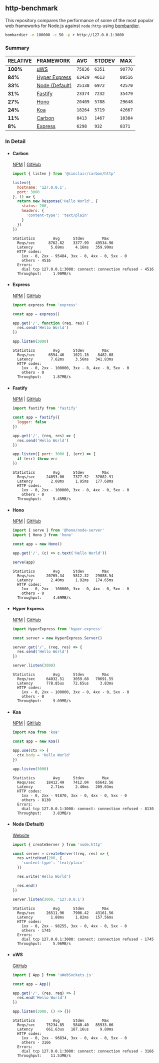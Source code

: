 ## http-benchmark

This repository compares the performance of some of the most popular web frameworks for Node.js against `node:http` using [bombardier](https://github.com/codesenberg/bombardier).

```bash
bombardier -n 100000 -c 50 -p r http://127.0.0.1:3000
```

### Summary

| RELATIVE | FRAMEWORK | AVG | STDDEV | MAX |
| :--- | :--- | :--- | :--- | :--- |
| **100%** | [uWS](#uws) | `75836` | `6351` | `90770` |
| **84%** | [Hyper Express](#hyper-express) | `63429` | `4613` | `80516` |
| **33%** | [Node (Default)](#node-default) | `25138` | `6972` | `42570` |
| **31%** | [Fastify](#fastify) | `23374` | `7232` | `35479` |
| **27%** | [Hono](#hono) | `20409` | `5788` | `29648` |
| **24%** | [Koa](#koa) | `18264` | `5719` | `42667` |
| **11%** | [Carbon](#carbon) | `8413` | `1467` | `10384` |
| **8%** | [Express](#express) | `6298` | `932` | `8371` |


### In Detail

- #### Carbon
  [NPM](https://npmjs.com/@sinclair/carbon) | [GitHub](https://github.com/sinclairzx81/carbon)
  ```js
  import { listen } from '@sinclair/carbon/http'

  listen({
    hostname: '127.0.0.1',
    port: 3000
  }, () => {
    return new Response('Hello World', {
      status: 200,
      headers: {
        'content-type': 'text/plain'
      }
    })
  })
  ```

  ```
  Statistics        Avg      Stdev        Max
    Reqs/sec      8762.82    3377.99   49534.96
    Latency        5.69ms     4.16ms   359.99ms
    HTTP codes:
      1xx - 0, 2xx - 95484, 3xx - 0, 4xx - 0, 5xx - 0
      others - 4516
    Errors:
      dial tcp 127.0.0.1:3000: connect: connection refused - 4516
    Throughput:     1.90MB/s
  ```

- #### Express
  [NPM](https://npmjs.com/express) | [GitHub](https://github.com/expressjs/express)
  ```js
  import express from 'express'

  const app = express()

  app.get('/', function (req, res) {
    res.send('Hello World')
  })

  app.listen(3000)
  ```

  ```
  Statistics        Avg      Stdev        Max
    Reqs/sec      6554.46    1021.18    8482.08
    Latency        7.62ms     3.56ms   341.83ms
    HTTP codes:
      1xx - 0, 2xx - 100000, 3xx - 0, 4xx - 0, 5xx - 0
      others - 0
    Throughput:     1.87MB/s
  ```

- #### Fastify
  [NPM](https://npmjs.com/fastify) | [GitHub](https://github.com/fastify/fastify)
  ```js
  import fastify from 'fastify'

  const app = fastify({
    logger: false
  })

  app.get('/', (req, res) => {
    res.send('Hello World')
  })

  app.listen({ port: 3000 }, (err) => {
    if (err) throw err
  })
  ```

  ```
  Statistics        Avg      Stdev        Max
    Reqs/sec     24053.00    7377.52   37082.91
    Latency        2.08ms     1.95ms   177.68ms
    HTTP codes:
      1xx - 0, 2xx - 100000, 3xx - 0, 4xx - 0, 5xx - 0
      others - 0
    Throughput:     5.45MB/s
  ```

- #### Hono
  [NPM](https://npmjs.com/hono) | [GitHub](https://github.com/honojs/hono)
  ```js
  import { serve } from '@hono/node-server'
  import { Hono } from 'hono'

  const app = new Hono()

  app.get('/', (c) => c.text('Hello World'))

  serve(app)
  ```

  ```
  Statistics        Avg      Stdev        Max
    Reqs/sec     20765.34    5812.32   29088.54
    Latency        2.40ms     1.92ms   174.65ms
    HTTP codes:
      1xx - 0, 2xx - 100000, 3xx - 0, 4xx - 0, 5xx - 0
      others - 0
    Throughput:     4.69MB/s
  ```

- #### Hyper Express
  [NPM](https://npmjs.com/hyper-express) | [GitHub](https://github.com/kartikk221/hyper-express)
  ```js
  import HyperExpress from 'hyper-express'

  const server = new HyperExpress.Server()

  server.get('/', (req, res) => {
    res.send('Hello World')
  })

  server.listen(3000)
  ```

  ```
  Statistics        Avg      Stdev        Max
    Reqs/sec     64032.51    3059.68   70691.55
    Latency      778.85us    72.65us     3.83ms
    HTTP codes:
      1xx - 0, 2xx - 100000, 3xx - 0, 4xx - 0, 5xx - 0
      others - 0
    Throughput:     9.09MB/s
  ```

- #### Koa
  [NPM](https://npmjs.com/koa) | [GitHub](https://github.com/koajs/koa)
  ```js
  import Koa from 'koa'

  const app = new Koa()

  app.use(ctx => {
    ctx.body = 'Hello World'
  })

  app.listen(3000)
  ```

  ```
  Statistics        Avg      Stdev        Max
    Reqs/sec     18412.49    7412.04   65642.56
    Latency        2.71ms     2.40ms   209.03ms
    HTTP codes:
      1xx - 0, 2xx - 91870, 3xx - 0, 4xx - 0, 5xx - 0
      others - 8130
    Errors:
      dial tcp 127.0.0.1:3000: connect: connection refused - 8130
    Throughput:     3.83MB/s
  ```

- #### Node (Default)
  [Website](https://nodejs.org/api/http.html)
  ```js
  import { createServer } from 'node:http'

  const server = createServer((req, res) => {
    res.writeHead(200, {
      'content-type': 'text/plain'
    })

    res.write('Hello World')

    res.end()
  })

  server.listen(3000, '127.0.0.1')
  ```

  ```
  Statistics        Avg      Stdev        Max
    Reqs/sec     26511.96    7906.42   43161.56
    Latency        1.88ms     1.82ms   157.56ms
    HTTP codes:
      1xx - 0, 2xx - 98255, 3xx - 0, 4xx - 0, 5xx - 0
      others - 1745
    Errors:
      dial tcp 127.0.0.1:3000: connect: connection refused - 1745
    Throughput:     5.96MB/s
  ```

- #### uWS
  [GitHub](https://github.com/uNetworking/uWebSockets.js)
  ```js
  import { App } from 'uWebSockets.js'

  const app = App()

  app.get('/', (res, req) => {
    res.end('Hello World')
  })

  app.listen(3000, () => {})
  ```

  ```
  Statistics        Avg      Stdev        Max
    Reqs/sec     75234.85    5840.40   85933.06
    Latency      661.63us   187.16us     9.80ms
    HTTP codes:
      1xx - 0, 2xx - 96834, 3xx - 0, 4xx - 0, 5xx - 0
      others - 3166
    Errors:
      dial tcp 127.0.0.1:3000: connect: connection refused - 3166
    Throughput:    11.53MB/s
  ```


